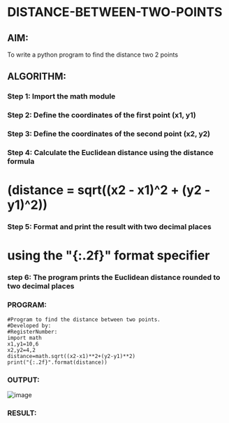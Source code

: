 # DISTANCE-BETWEEN-TWO-POINTS

## AIM:
To write a python program to find the distance two 2 points
## ALGORITHM:
### Step 1: Import the math module
### Step 2: Define the coordinates of the first point (x1, y1)
### Step 3: Define the coordinates of the second point (x2, y2)
### Step 4: Calculate the Euclidean distance using the distance formula
#        (distance = sqrt((x2 - x1)^2 + (y2 - y1)^2))
### Step 5: Format and print the result with two decimal places
#         using the "{:.2f}" format specifier
### step 6:  The program prints the Euclidean distance rounded to two decimal places
### PROGRAM:
  ```
#Program to find the distance between two points.
#Developed by: 
#RegisterNumber:
import math
x1,y1=10,6
x2,y2=4,2
distance=math.sqrt((x2-x1)**2+(y2-y1)**2)
print("{:.2f}".format(distance))
```




### OUTPUT:

![image](https://github.com/pochireddyp/DISTANCE-BETWEEN-TWO-POINTS/assets/150232043/31e8943e-f3c9-4d67-9e6d-ba1f28aed99d)




### RESULT:

